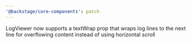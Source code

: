 ```yaml
---
'@backstage/core-components': patch
---
```


LogViewer now supports a textWrap prop that wraps log lines to the next line for overflowing content instead of using horizontal scroll
